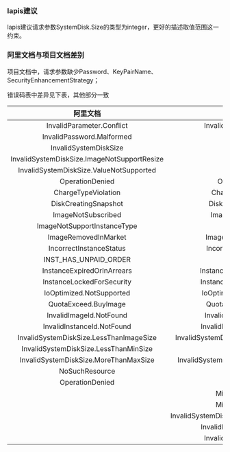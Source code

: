 ### lapis建议

lapis建议请求参数SystemDisk.Size的类型为integer，更好的描述取值范围这一约束。

### 阿里文档与项目文档差别

项目文档中，请求参数缺少Password、KeyPairName、SecurityEnhancementStrategy；

错误码表中差异见下表，其他部分一致

|阿里文档|项目文档|
|:-:|:-:|
|InvalidParameter.Conflict|InvalidParameter.Conflict|
|InvalidPassword.Malformed||
|InvalidSystemDiskSize||
|InvalidSystemDiskSize.ImageNotSupportResize||
|InvalidSystemDiskSize.ValueNotSupported||
|OperationDenied|OperationDenied|
|ChargeTypeViolation|ChargeTypeViolation|
|DiskCreatingSnapshot|DiskCreatingSnapshot|
|ImageNotSubscribed|ImageNotSubscribed|
|ImageNotSupportInstanceType||
|ImageRemovedInMarket|ImageRemovedInMarket|
|IncorrectInstanceStatus|IncorrectInstanceStatus|
|INST_HAS_UNPAID_ORDER||
|InstanceExpiredOrInArrears|InstanceExpiredOrInArrears|
|InstanceLockedForSecurity|InstanceLockedForSecurity|
|IoOptimized.NotSupported|IoOptimized.NotSupported|
|QuotaExceed.BuyImage|QuotaExceed.BuyImage|
|InvalidImageId.NotFound|InvalidImageId.NotFound|
|InvalidInstanceId.NotFound|InvalidInstanceId.NotFound|
|InvalidSystemDiskSize.LessThanImageSize|InvalidSystemDiskSize.LessThanImageSize|
|InvalidSystemDiskSize.LessThanMinSize||
|InvalidSystemDiskSize.MoreThanMaxSize|InvalidSystemDiskSize.MoreThanMaxSize|
|NoSuchResource||
|OperationDenied||
||MissingParameter|
||MissingParameter|
||InvalidSystemDiskSize.LessThanMinimumSize|
||InvalidInstanceId.NotFound|
||InvalidParameter.Conflict|
